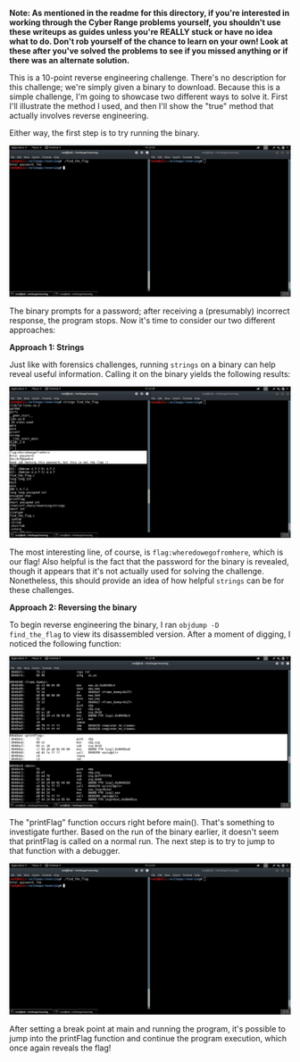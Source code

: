 **Note: As mentioned in the readme for this directory, if you're interested in working through the Cyber Range problems yourself, 
you shouldn't use these writeups as guides unless you're REALLY stuck or have no idea what to do. Don't rob yourself of the 
chance to learn on your own! Look at these after you've solved the problems to see if you missed anything or if there was an
alternate solution.**

This is a 10-point reverse engineering challenge. There's no description for this challenge; we're simply given a binary to download. Because this is a simple challenge, I'm going to showcase two different ways to solve it. First I'll illustrate the method I used, and then I'll show the "true" method that actually involves reverse engineering.

Either way, the first step is to try running the binary. 

![alt text](https://github.com/JosiahPierce/writeups/blob/master/images/cyber_cup_starting_with_a_gimme_1.png "Running binary")

The binary prompts for a password; after receiving a (presumably) incorrect response, the program stops. Now it's time to consider our two different approaches:

**Approach 1: Strings**

Just like with forensics challenges, running <code>strings</code> on a binary can help reveal useful information. Calling it on the binary yields the following results:

![alt text](https://github.com/JosiahPierce/writeups/blob/master/images/cyber_cup_starting_with_a_gimme_2.png "Strings")

The most interesting line, of course, is <code>flag:wheredowegofromhere</code>, which is our flag! Also helpful is the fact that the password for the binary is revealed, though it appears that it's not actually used for solving the challenge. Nonetheless, this should provide an idea of how helpful <code>strings</code> can be for these challenges.

**Approach 2: Reversing the binary**

To begin reverse engineering the binary, I ran <code>objdump -D find_the_flag</code> to view its disassembled version. After a moment of digging, I noticed the following function:

![alt text](https://github.com/JosiahPierce/writeups/blob/master/images/cyber_cup_starting_with_a_gimme_3.png "Disassembly")

The "printFlag" function occurs right before main(). That's something to investigate further. Based on the run of the binary earlier, it doesn't seem that printFlag is called on a normal run. The next step is to try to jump to that function with a debugger.

![alt text](https://github.com/JosiahPierce/writeups/blob/master/images/cyber_cup_starting_with_a_gimme_1.png "Debugger")

After setting a break point at main and running the program, it's possible to jump into the printFlag function and continue the program execution, which once again reveals the flag!

